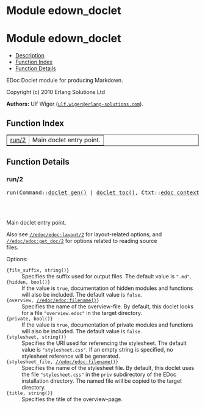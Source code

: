 Module edown_doclet
===================


<h1>Module edown_doclet</h1>

* [Description](#description)
* [Function Index](#index)
* [Function Details](#functions)


EDoc Doclet module for producing Markdown.



Copyright (c) 2010 Erlang Solutions Ltd

__Authors:__ Ulf Wiger ([`ulf.wiger@erlang-solutions.com`](mailto:ulf.wiger@erlang-solutions.com)).

<h2><a name="index">Function Index</a></h2>



<table width="100%" border="1" cellspacing="0" cellpadding="2" summary="function index"><tr><td valign="top"><a href="#run-2">run/2</a></td><td>Main doclet entry point.</td></tr></table>




<h2><a name="functions">Function Details</a></h2>


<a name="run-2"></a>

<h3>run/2</h3>






<pre>run(Command::<a href="#type-doclet_gen">doclet_gen()</a> | <a href="#type-doclet_toc">doclet_toc()</a>, Ctxt::<a href="#type-edoc_context">edoc_context()</a>) -> ok</pre>

<br></br>






Main doclet entry point.



Also see [`//edoc/edoc:layout/2`](http://www.erlang.org/doc/man/edoc.html#layout-2) for layout-related options, and
[`//edoc/edoc:get_doc/2`](http://www.erlang.org/doc/man/edoc.html#get_doc-2) for options related to reading source  
files.

Options:



<dt><code>{file_suffix, string()}</code>
</dt>




<dd>Specifies the suffix used for output files. The default value is
<code>".md"</code>.
</dd>




<dt><code>{hidden, bool()}</code>
</dt>




<dd>If the value is <code>true</code>, documentation of hidden modules and
functions will also be included. The default value is <code>false</code>.
</dd>




<dt><code>{overview, <a href="http://www.erlang.org/doc/man/edoc.html#type-filename">//edoc/edoc:filename()</a>}</code>
</dt>




<dd>Specifies the name of the overview-file. By default, this doclet
looks for a file <code>"overview.edoc"</code> in the target directory.
</dd>




<dt><code>{private, bool()}</code>
</dt>




<dd>If the value is <code>true</code>, documentation of private modules and
functions will also be included. The default value is <code>false</code>.
</dd>




<dt><code>{stylesheet, string()}</code>
</dt>




<dd>Specifies the URI used for referencing the stylesheet. The
default value is <code>"stylesheet.css"</code>. If an empty string is
specified, no stylesheet reference will be generated.
</dd>




<dt><code>{stylesheet_file, <a href="http://www.erlang.org/doc/man/edoc.html#type-filename">//edoc/edoc:filename()</a>}</code>
</dt>




<dd>Specifies the name of the stylesheet file. By default, this
doclet uses the file <code>"stylesheet.css"</code> in the <code>priv</code>
subdirectory of the EDoc installation directory. The named file
will be copied to the target directory.
</dd>




<dt><code>{title, string()}</code>
</dt>




<dd>Specifies the title of the overview-page.
</dd>


